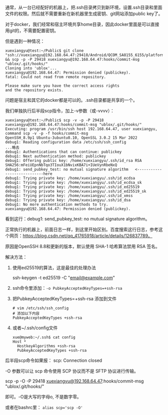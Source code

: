 通常，从一台已经配好的机器上，把.ssh目录拷贝到新环境，设置.ssh目录和里面文件的权限。然后就不需要重新在新机器里生成密钥、git网站添加public key了。

对于docker，我们经常和宿主环境共享home目录，因此docker里面是可以直接用git的，不需要配置密钥。

但是遇到一种情况：

```shell
xuexiangyu@test:~/Public$ git clone "ssh://xuexiangyu@192.168.64.47:29418/Android/QCOM_SA8155_6155/platform/hardware/ublox" && scp -p -P 29418 xuexiangyu@192.168.64.47:hooks/commit-msg "ublox/.git/hooks/"
Cloning into 'ublox'...
xuexiangyu@192.168.64.47: Permission denied (publickey).
fatal: Could not read from remote repository.

Please make sure you have the correct access rights
and the repository exists.
```

问题是宿主和其它的docker都是可以的。.ssh目录都是共享的一个。

我们单独执行后半段scp指令，加上-v参数（或-vvvv）：

```
xuexiangyu@test:~/Public$ scp -v -p -P 29418 xuexiangyu@192.168.64.47:hooks/commit-msg "ublox/.git/hooks/"
Executing: program /usr/bin/ssh host 192.168.64.47, user xuexiangyu, command scp -v -p -f hooks/commit-msg
OpenSSH_8.9p1 Ubuntu-3ubuntu0.10, OpenSSL 3.0.2 15 Mar 2022
debug1: Reading configuration data /etc/ssh/ssh_config
...略去
debug1: Authentications that can continue: publickey
debug1: Next authentication method: publickey
debug1: Offering public key: /home/xuexiangyu/.ssh/id_rsa RSA SHA256:mFeiUEpnNbTqo3TIouX1bNvixKBA7i+IUeVynRbeNxQ
debug1: send_pubkey_test: no mutual signature algorithm   <----------------------------here
debug1: Trying private key: /home/xuexiangyu/.ssh/id_ecdsa
debug1: Trying private key: /home/xuexiangyu/.ssh/id_ecdsa_sk
debug1: Trying private key: /home/xuexiangyu/.ssh/id_ed25519
debug1: Trying private key: /home/xuexiangyu/.ssh/id_ed25519_sk
debug1: Trying private key: /home/xuexiangyu/.ssh/id_xmss
debug1: Trying private key: /home/xuexiangyu/.ssh/id_dsa
debug1: No more authentication methods to try.
xuexiangyu@192.168.64.47: Permission denied (publickey).
```

看到这行：debug1: send_pubkey_test: no mutual signature algorithm。

正常执行的机器上，前面日志一样，到这里开始区别。百度搜索这行日志，参考这个网页：https://blog.csdn.net/qq_41765918/article/details/126837789。

原因是OpenSSH 8.8和更新的版本，默认使用 SHA-1 哈希算法禁用 RSA 签名。

解决方法：

1. 使用ed25519的算法，这是最佳的处理办法

   ssh-keygen -t ed25519 -C "email@example.com"

2. ssh命令里添加：`-o PubkeyAcceptedKeyTypes=+ssh-rsa`

3. 把PubkeyAcceptedKeyTypes=+ssh-rsa 添加到文件

   ```
   # vim /etc/ssh/ssh_config
   # 添加以下内容
   PubkeyAcceptedKeyTypes +ssh-rsa
   ```

4. 或者~/.ssh/config文件

   ```
   xue@myweb:~/.ssh$ cat config
   Host *
     HostkeyAlgorithms +ssh-rsa
     PubkeyAcceptedKeyTypes +ssh-rsa
   ```

   



后半段scp命令如果报： scp: Connection closed

 -O 参数可以让 scp 命令使用 SCP 协议而不是 SFTP 协议进行传输。

scp -p -O -P 29418 xuexiangyu@192.168.64.47:hooks/commit-msg "ublox/.git/hooks/"

即可。-O是大写的字母o, 不是数字零。

或者在bashrc里： `alias scp='scp -O'`